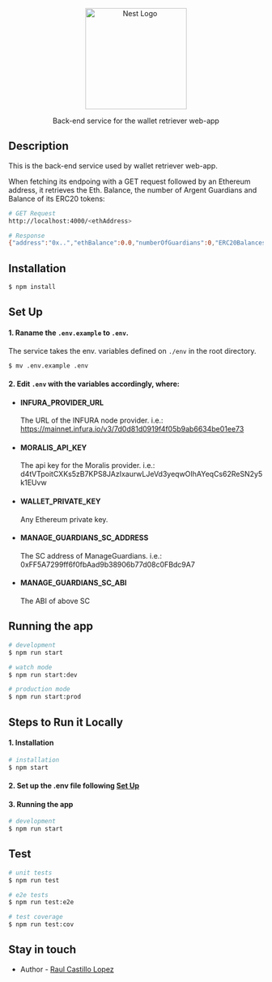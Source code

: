 <p align="center">
  <a href="http://nestjs.com/" target="blank"><img src="https://logovectordl.com/wp-content/uploads/2020/11/argent-xyz-logo-vector.png" width="200" alt="Nest Logo" /></a>
</p>

[circleci-image]: https://img.shields.io/circleci/build/github/nestjs/nest/master?token=abc123def456
[circleci-url]: https://circleci.com/gh/nestjs/nest

  <p align="center">Back-end service for the wallet retriever web-app</p>

## Description

This is the back-end service used by wallet retriever web-app.

When fetching its endpoing with a GET request followed by an Ethereum address, it retrieves the Eth. Balance, the number of Argent Guardians and Balance of its ERC20 tokens:
```bash
# GET Request
http://localhost:4000/<ethAddress>

# Response
{"address":"0x..","ethBalance":0.0,"numberOfGuardians":0,"ERC20Balances":[]}
```

## Installation
```bash
$ npm install
```

## Set Up
#### 1. Raname the `.env.example` to `.env`.
   The service takes the env. variables defined on `./env` in the root directory.
```bash
$ mv .env.example .env
```
#### 2. Edit `.env` with the variables accordingly, where:
- #### INFURA_PROVIDER_URL
  The URL of the INFURA node provider. i.e.: https://mainnet.infura.io/v3/7d0d81d0919f4f05b9ab6634be01ee73
- #### MORALIS_API_KEY
  The api key for the Moralis provider. i.e.: d4tVTpoitCXKs5zB7KPS8JAzIxaurwLJeVd3yeqwOIhAYeqCs62ReSN2y5k1EUvw
- #### WALLET_PRIVATE_KEY
  Any Ethereum private key.
- #### MANAGE_GUARDIANS_SC_ADDRESS
  The SC address of ManageGuardians. i.e.: 0xFF5A7299ff6f0fbAad9b38906b77d08c0FBdc9A7
- #### MANAGE_GUARDIANS_SC_ABI
  The ABI of above SC

## Running the app

```bash
# development
$ npm run start

# watch mode
$ npm run start:dev

# production mode
$ npm run start:prod
```

## Steps to Run it Locally

#### 1. Installation
```bash
# installation
$ npm start
```
#### 2. Set up the .env file following [Set Up](#set-up)
#### 3. Running the app
```bash
# development
$ npm run start
```

## Test

```bash
# unit tests
$ npm run test

# e2e tests
$ npm run test:e2e

# test coverage
$ npm run test:cov
```

## Stay in touch

- Author - [Raul Castillo Lopez](https://www.linkedin.com/in/raulcastillolopez/)
